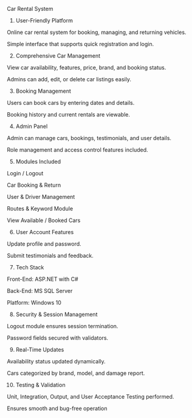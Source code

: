 Car Rental System

1. User-Friendly Platform

Online car rental system for booking, managing, and returning vehicles.

Simple interface that supports quick registration and login.


2. Comprehensive Car Management

View car availability, features, price, brand, and booking status.

Admins can add, edit, or delete car listings easily.


3. Booking Management

Users can book cars by entering dates and details.

Booking history and current rentals are viewable.



4. Admin Panel

Admin can manage cars, bookings, testimonials, and user details.

Role management and access control features included.



5. Modules Included

Login / Logout

Car Booking & Return

User & Driver Management

Routes & Keyword Module

View Available / Booked Cars



6. User Account Features

Update profile and password.

Submit testimonials and feedback.



7. Tech Stack

Front-End: ASP.NET with C#

Back-End: MS SQL Server

Platform: Windows 10



8. Security & Session Management

Logout module ensures session termination.

Password fields secured with validators.



9. Real-Time Updates

Availability status updated dynamically.

Cars categorized by brand, model, and damage report.



10. Testing & Validation



Unit, Integration, Output, and User Acceptance Testing performed.

Ensures smooth and bug-free operation
